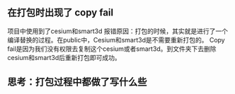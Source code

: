 ## 在打包时出现了 copy fail
项目中使用到了cesium和smart3d
报错原因：打包的时候，其实就是进行了一个编译替换的过程。在public中，Cesium和smart3d是不需要重新打包的。
Copy fail是因为我们没有权限去复制这个cesium或者smart3d。到文件夹下去删除cesium和smart3d后重新打包即可成功。

## 思考：打包过程中都做了写什么些